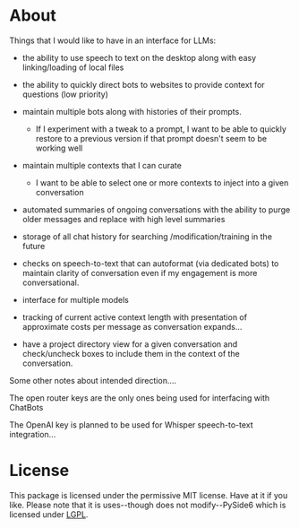 # About

Things that I would like to have in an interface for LLMs:

- the ability to use speech to text on the desktop along with easy linking/loading of local files
- the ability to quickly direct bots to websites to provide context for questions (low priority)
- maintain multiple bots along with histories of their prompts.
    - If I experiment with a tweak to a prompt, I want to be able to quickly restore to a previous version if that prompt doesn't seem to be working well
- maintain multiple contexts that I can curate
    - I want to be able to select one or more contexts to inject into a given conversation
 
- automated summaries of ongoing conversations with the ability to purge older messages and replace with high level summaries
- storage of all chat history for searching /modification/training in the future
- checks on speech-to-text that can autoformat (via dedicated bots) to maintain clarity of conversation even if my engagement is more conversational.
- interface for multiple models
- tracking of current active context length with presentation of approximate costs per message as conversation expands...

- have a project directory view for a given conversation and check/uncheck boxes to include them in the context of the conversation.


Some other notes about intended direction....

The open router keys are the only ones being used for interfacing with ChatBots

The OpenAI key is planned to be used for Whisper speech-to-text integration...

# License

This package is licensed under the permissive MIT license. Have at it if you like. Please note that it is uses--though does not modify--PySide6 which is licensed under [LGPL](https://www.gnu.org/licenses/lgpl-3.0.en.html). 
